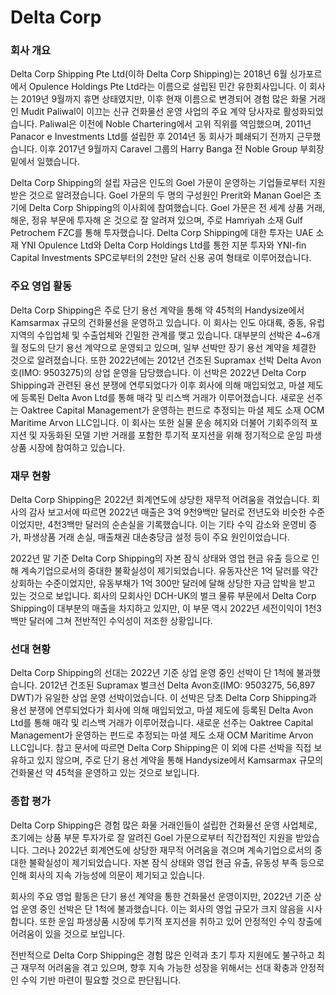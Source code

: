 # Delta Corp

### 회사 개요

Delta Corp Shipping Pte Ltd(이하 Delta Corp Shipping)는 2018년 6월 싱가포르에서 Opulence Holdings Pte Ltd라는 이름으로 설립된 민간 유한회사입니다. 이 회사는 2019년 9월까지 휴면 상태였지만, 이후 현재 이름으로 변경되어 경험 많은 화물 거래인 Mudit Paliwal이 이끄는 신규 건화물선 운영 사업의 주요 계약 당사자로 활성화되었습니다. Paliwal은 이전에 Noble Chartering에서 고위 직위를 역임했으며, 2011년 Panacor e Investments Ltd를 설립한 후 2014년 동 회사가 폐쇄되기 전까지 근무했습니다. 이후 2017년 9월까지 Caravel 그룹의 Harry Banga 전 Noble Group 부회장 밑에서 일했습니다.

Delta Corp Shipping의 설립 자금은 인도의 Goel 가문이 운영하는 기업들로부터 지원받은 것으로 알려졌습니다. Goel 가문의 두 명의 구성원인 Prerit와 Manan Goel은 초기에 Delta Corp Shipping의 이사회에 참여했습니다. Goel 가문은 전 세계 상품 거래, 해운, 정유 부문에 투자해 온 것으로 잘 알려져 있으며, 주로 Hamriyah 소재 Gulf Petrochem FZC를 통해 투자했습니다. Delta Corp Shipping에 대한 투자는 UAE 소재 YNI Opulence Ltd와 Delta Corp Holdings Ltd를 통한 지분 투자와 YNI-fin Capital Investments SPC로부터의 2천만 달러 신용 공여 형태로 이루어졌습니다.

### 주요 영업 활동

Delta Corp Shipping은 주로 단기 용선 계약을 통해 약 45척의 Handysize에서 Kamsarmax 규모의 건화물선을 운영하고 있습니다. 이 회사는 인도 아대륙, 중동, 유럽 지역의 수입업체 및 수출업체와 긴밀한 관계를 맺고 있습니다. 대부분의 선박은 4~6개월 정도의 단기 용선 계약으로 운영되고 있으며, 일부 선박만 장기 용선 계약을 체결한 것으로 알려졌습니다. 또한 2022년에는 2012년 건조된 Supramax 선박 Delta Avon호(IMO: 9503275)의 상업 운영을 담당했습니다. 이 선박은 2022년 Delta Corp Shipping과 관련된 용선 분쟁에 연루되었다가 이후 회사에 의해 매입되었고, 마셜 제도에 등록된 Delta Avon Ltd를 통해 매각 및 리스백 거래가 이루어졌습니다. 새로운 선주는 Oaktree Capital Management가 운영하는 펀드로 추정되는 마셜 제도 소재 OCM Maritime Arvon LLC입니다. 이 회사는 또한 실물 운송 헤지와 더불어 기회주의적 포지션 및 자동화된 모델 기반 거래를 포함한 투기적 포지션을 위해 정기적으로 운임 파생상품 시장에 참여하고 있습니다.
### 재무 현황

Delta Corp Shipping은 2022년 회계연도에 상당한 재무적 어려움을 겪었습니다. 회사의 감사 보고서에 따르면 2022년 매출은 3억 9천9백만 달러로 전년도와 비슷한 수준이었지만, 4천3백만 달러의 순손실을 기록했습니다. 이는 기타 수익 감소와 운영비 증가, 파생상품 거래 손실, 매출채권 대손충당금 설정 등이 주요 원인이었습니다. 

2022년 말 기준 Delta Corp Shipping의 자본 잠식 상태와 영업 현금 유출 등으로 인해 계속기업으로서의 중대한 불확실성이 제기되었습니다. 유동자산은 1억 달러를 약간 상회하는 수준이었지만, 유동부채가 1억 300만 달러에 달해 상당한 자금 압박을 받고 있는 것으로 보입니다. 회사의 모회사인 DCH-UK의 벌크 물류 부문에서 Delta Corp Shipping이 대부분의 매출을 차지하고 있지만, 이 부문 역시 2022년 세전이익이 1천3백만 달러에 그쳐 전반적인 수익성이 저조한 상황입니다.

### 선대 현황

Delta Corp Shipping의 선대는 2022년 기준 상업 운영 중인 선박이 단 1척에 불과했습니다. 2012년 건조된 Supramax 벌크선 Delta Avon호(IMO: 9503275, 56,897 DWT)가 유일한 상업 운영 선박이었습니다. 이 선박은 당초 Delta Corp Shipping과 용선 분쟁에 연루되었다가 회사에 의해 매입되었고, 마셜 제도에 등록된 Delta Avon Ltd를 통해 매각 및 리스백 거래가 이루어졌습니다. 새로운 선주는 Oaktree Capital Management가 운영하는 펀드로 추정되는 마셜 제도 소재 OCM Maritime Arvon LLC입니다. 참고 문서에 따르면 Delta Corp Shipping은 이 외에 다른 선박을 직접 보유하고 있지 않으며, 주로 단기 용선 계약을 통해 Handysize에서 Kamsarmax 규모의 건화물선 약 45척을 운영하고 있는 것으로 보입니다.
### 종합 평가

Delta Corp Shipping은 경험 많은 화물 거래인들이 설립한 건화물선 운영 사업체로, 초기에는 상품 부문 투자가로 잘 알려진 Goel 가문으로부터 직간접적인 지원을 받았습니다. 그러나 2022년 회계연도에 상당한 재무적 어려움을 겪으며 계속기업으로서의 중대한 불확실성이 제기되었습니다. 자본 잠식 상태와 영업 현금 유출, 유동성 부족 등으로 인해 회사의 지속 가능성에 의문이 제기되고 있습니다.

회사의 주요 영업 활동은 단기 용선 계약을 통한 건화물선 운영이지만, 2022년 기준 상업 운영 중인 선박은 단 1척에 불과했습니다. 이는 회사의 영업 규모가 크지 않음을 시사합니다. 또한 운임 파생상품 시장에 투기적 포지션을 취하고 있어 안정적인 수익 창출에 어려움이 있을 것으로 보입니다.

전반적으로 Delta Corp Shipping은 경험 많은 인력과 초기 투자 지원에도 불구하고 최근 재무적 어려움을 겪고 있으며, 향후 지속 가능한 성장을 위해서는 선대 확충과 안정적인 수익 기반 마련이 필요할 것으로 판단됩니다.

